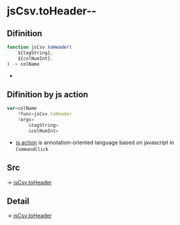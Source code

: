 # jsCsv.toHeader--

## Difinition

```js.js
function jsCsv.toHeader(
	${tagString},
	${colNumInt},
) -> colName
```

- 


## Difinition by js action

```js.js
var=colName
	?func=jsCsv.toHeader
	?args=
		&tagString=
		&colNumInt=
```

- [js action](#) is annotation-oriented language based on javascript in `CommandClick`



## Src

-> [jsCsv.toHeader](https://github.com/puutaro/CommandClick/blob/master/app/src/main/java/com/puutaro/commandclick/fragment_lib/terminal_fragment/js_interface/JsCsv.kt#L183)

## Detail

-> [jsCsv.toHeader](https://github.com/puutaro/CommandClick/blob/master/md/developer/js_interface/details/JsCsv/toHeader.md)
